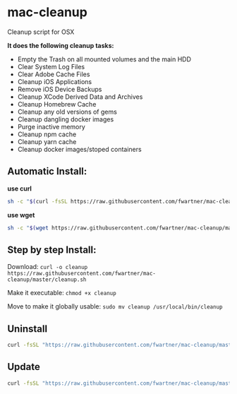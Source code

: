 # mac-cleanup
Cleanup script for OSX

**It does the following cleanup tasks:**
* Empty the Trash on all mounted volumes and the main HDD
* Clear System Log Files
* Clear Adobe Cache Files
* Cleanup iOS Applications
* Remove iOS Device Backups
* Cleanup XCode Derived Data and Archives
* Cleanup Homebrew Cache
* Cleanup any old versions of gems
* Cleanup dangling docker images
* Purge inactive memory
* Cleanup npm cache
* Cleanup yarn cache
* Cleanup docker images/stoped  containers

## Automatic Install:

**use curl**

```bash
sh -c "$(curl -fsSL https://raw.githubusercontent.com/fwartner/mac-cleanup/master/installer.sh)"
```

**use wget**

```bash
sh -c "$(wget https://raw.githubusercontent.com/fwartner/mac-cleanup/master/installer.sh -O -)"
```

## Step by step Install:
Download:
`curl -o cleanup https://raw.githubusercontent.com/fwartner/mac-cleanup/master/cleanup.sh`

Make it executable:
`chmod +x cleanup`

Move to make it globally usable:
`sudo mv cleanup /usr/local/bin/cleanup`


## Uninstall

```bash
curl -fsSL "https://raw.githubusercontent.com/fwartner/mac-cleanup/master/installer.sh" | bash -s uninstall
```

## Update

```bash
curl -fsSL "https://raw.githubusercontent.com/fwartner/mac-cleanup/master/installer.sh" | bash -s update
```
